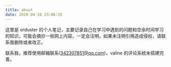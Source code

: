 ```yaml
---
title: about
date: 2020-04-18 23:06:15
---
```


这里是 orduster 的个人笔记，主要记录自己在学习中遇到的问题和空余时间学习的知识，可能会摘抄一些网上内容，一定会注明，如果未注明引用造成侵权，请联系我删除或者改正。



联系我，推荐使用邮箱联系(342307851@qq.com)，valine 的评论系统未搭建完善。